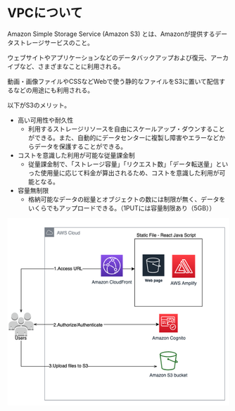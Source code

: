 # VPCについて
Amazon Simple Storage Service (Amazon S3) とは、Amazonが提供するデータストレージサービスのこと。

ウェブサイトやアプリケーションなどのデータバックアップおよび復元、アーカイブなど、さまざまなことに利用される。

動画・画像ファイルやCSSなどWebで使う静的なファイルをS3に置いて配信するなどの用途にも利用される。

以下がS3のメリット。
- 高い可用性や耐久性
  - 利用するストレージリソースを自由にスケールアップ・ダウンすることができる。また、自動的にデータセンターに複製し障害やエラーなどからデータを保護することができる。
- コストを意識した利用が可能な従量課金制
  - 従量課金制で、「ストレージ容量」「リクエスト数」「データ転送量」といった使用量に応じて料金が算出されるため、コストを意識した利用が可能となる。
- 容量無制限
  - 格納可能なデータの総量とオブジェクトの数には制限が無く、データをいくらでもアップロードできる。（1PUTには容量制限あり（5GB））

![](../picture/S3_img.png)
